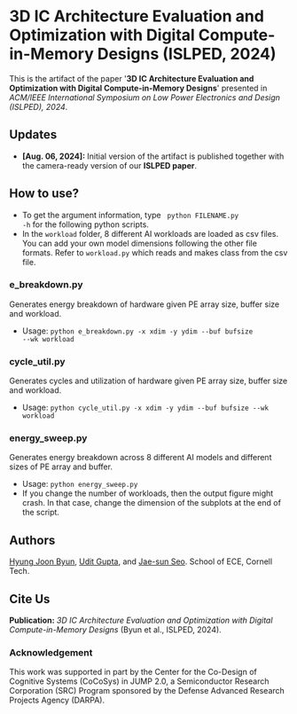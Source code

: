 # 3D IC Architecture Evaluation and Optimization with Digital Compute-in-Memory Designs (ISLPED, 2024)

This is the artifact of the paper '**3D IC Architecture Evaluation and Optimization with Digital Compute-in-Memory Designs**' presented in *ACM/IEEE International Symposium on Low Power Electronics and Design (ISLPED), 2024*.

## Updates

- **[Aug. 06, 2024]:** Initial version of the artifact is published together with the camera-ready version of our **ISLPED paper**.

## How to use?
- To get the argument information, type <code> python FILENAME.py -h</code> for the following python scripts.
- In the <code>workload</code> folder, 8 different AI workloads are loaded as csv files. You can add your own model dimensions following the other file formats. Refer to <code>workload.py</code> which reads and makes class from the csv file. 
### e_breakdown.py
Generates energy breakdown of hardware given PE array size, buffer size and workload.
- Usage: <code>python e_breakdown.py -x xdim -y ydim --buf bufsize --wk workload</code>

### cycle_util.py
Generates cycles and utilization of hardware given PE array size, buffer size and workload.
- Usage: <code>python cycle_util.py -x xdim -y ydim --buf bufsize --wk workload</code>

### energy_sweep.py
Generates energy breakdown across 8 different AI models and different sizes of PE array and buffer.
- Usage: <code>python energy_sweep.py</code>
- If you change the number of workloads, then the output figure might crash. In that case, change the dimension of the subplots at the end of the script.


## Authors
[Hyung Joon Byun](https://sites.google.com/view/hjbyun), [Udit Gupta](https://ugupta.com/), and [Jae-sun Seo](https://seo.ece.cornell.edu/). School of ECE, Cornell Tech.

## Cite Us
**Publication:** *3D IC Architecture Evaluation and Optimization with Digital Compute-in-Memory Designs* (Byun et al., ISLPED, 2024).

### Acknowledgement

This work was supported in part by the Center for the Co-Design of Cognitive Systems (CoCoSys) in JUMP 2.0, a Semiconductor Research Corporation (SRC) Program sponsored by the Defense Advanced Research Projects Agency (DARPA).


